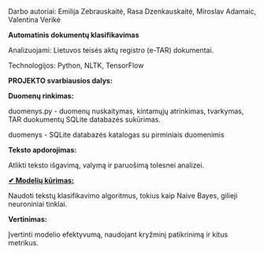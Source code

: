 Darbo autoriai: Emilija Zebrauskaitė, Rasa Dzenkauskaitė, Miroslav Adamaic, Valentina Verikė

**Automatinis dokumentų klasifikavimas**

Analizuojami: Lietuvos teisės aktų registro (e-TAR) dokumentai.

Technologijos: Python, NLTK, TensorFlow

**PROJEKTO svarbiausios dalys:**

**Duomenų rinkimas:**

duomenys.py - duomenų nuskaitymas, kintamųjų atrinkimas, tvarkymas, TAR duokumentų SQLite databazės sukūrimas.

duomenys - SQLite databazės katalogas su pirminiais duomenimis


**Teksto apdorojimas:**

Atlikti teksto išgavimą, valymą ir paruošimą tolesnei analizei.

**<a href=https://github.com/rasadzen/Automatic-classification-of-documents/blob/main/model.ipynb> ✔ Modelių kūrimas:</a>**

Naudoti tekstų klasifikavimo algoritmus, tokius kaip Naive Bayes,  gilieji neuroniniai tinklai.


**Vertinimas:**

Įvertinti modelio efektyvumą, naudojant kryžminį patikrinimą ir kitus metrikus.


    